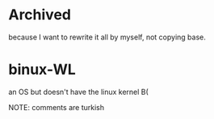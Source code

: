 # Archived
because I want to rewrite it all by myself, not copying base.

# binux-WL
an OS but doesn't have the linux kernel B(

NOTE: comments are turkish
